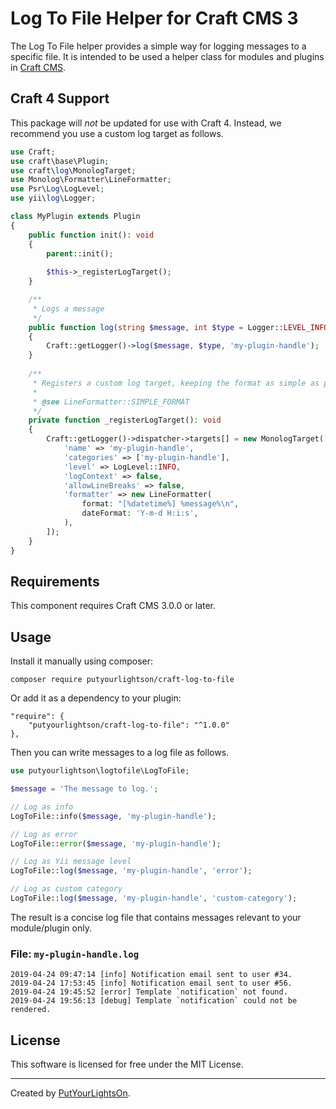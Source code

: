 # Log To File Helper for Craft CMS 3

The Log To File helper provides a simple way for logging messages to a specific file. It is intended to be used a helper class for modules and plugins in [Craft CMS](https://craftcms.com/).

## Craft 4 Support

This package will _not_ be updated for use with Craft 4. Instead, we recommend you use a custom log target as follows.


```php
use Craft;
use craft\base\Plugin;
use craft\log\MonologTarget;
use Monolog\Formatter\LineFormatter;
use Psr\Log\LogLevel;
use yii\log\Logger;

class MyPlugin extends Plugin
{
    public function init(): void
    {
        parent::init();
        
        $this->_registerLogTarget();
    }

    /**
     * Logs a message
     */
    public function log(string $message, int $type = Logger::LEVEL_INFO): void
    {
        Craft::getLogger()->log($message, $type, 'my-plugin-handle');
    }
    
    /**
     * Registers a custom log target, keeping the format as simple as possible.
     *
     * @see LineFormatter::SIMPLE_FORMAT
     */
    private function _registerLogTarget(): void
    {
        Craft::getLogger()->dispatcher->targets[] = new MonologTarget([
            'name' => 'my-plugin-handle',
            'categories' => ['my-plugin-handle'],
            'level' => LogLevel::INFO,
            'logContext' => false,
            'allowLineBreaks' => false,
            'formatter' => new LineFormatter(
                format: "[%datetime%] %message%\n",
                dateFormat: 'Y-m-d H:i:s',
            ),
        ]);
    }
}
```

## Requirements

This component requires Craft CMS 3.0.0 or later.

## Usage

Install it manually using composer:

```shell
composer require putyourlightson/craft-log-to-file
```

Or add it as a dependency to your plugin:

```
"require": {
    "putyourlightson/craft-log-to-file": "^1.0.0"
},
```
Then you can write messages to a log file as follows.

```php
use putyourlightson\logtofile\LogToFile;

$message = 'The message to log.';

// Log as info
LogToFile::info($message, 'my-plugin-handle');

// Log as error
LogToFile::error($message, 'my-plugin-handle');

// Log as Yii message level
LogToFile::log($message, 'my-plugin-handle', 'error');

// Log as custom category
LogToFile::log($message, 'my-plugin-handle', 'custom-category');
```

The result is a concise log file that contains messages relevant to your module/plugin only.

### File: `my-plugin-handle.log`

```
2019-04-24 09:47:14 [info] Notification email sent to user #34.
2019-04-24 17:53:45 [info] Notification email sent to user #56.
2019-04-24 19:45:52 [error] Template `notification` not found.
2019-04-24 19:56:13 [debug] Template `notification` could not be rendered.
```

## License

This software is licensed for free under the MIT License.

---

Created by [PutYourLightsOn](https://putyourlightson.com/).
